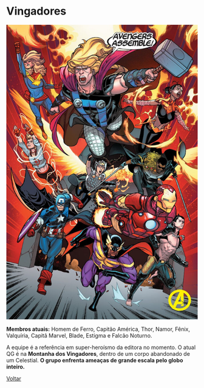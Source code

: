 # Vingadores

![Vingadores](/Images/falcao-noturno-vingadores-3-666x1024.jpg "Vingadores")

**Membros atuais:**  Homem de Ferro, Capitão América, Thor, Namor, Fênix, Valquíria, Capitã Marvel, Blade, Estigma e Falcão Noturno.

A equipe é a referência em super-heroísmo da editora no momento. O atual QG é na  **Montanha dos Vingadores**, dentro de um corpo abandonado de um Celestial.  **O grupo enfrenta ameaças de grande escala pelo globo inteiro.**

[Voltar](https://github.com/leonardovenan/git-readme/blob/master/Pages/guardioes.md)
